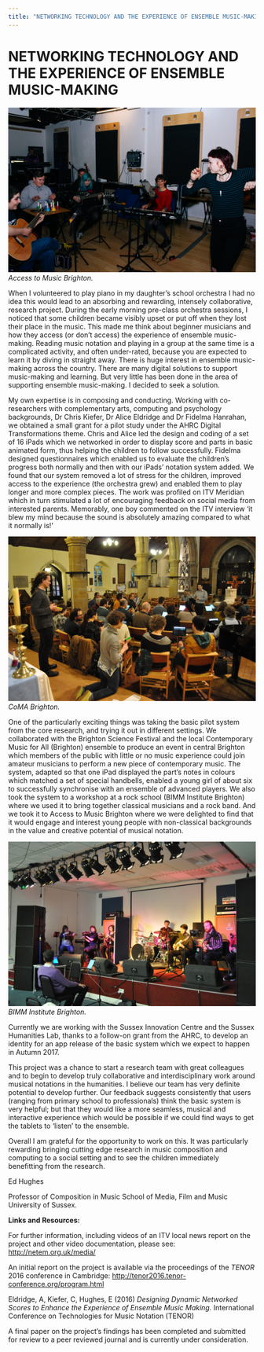 ```yaml
---
title: "NETWORKING TECHNOLOGY AND THE EXPERIENCE OF ENSEMBLE MUSIC-MAKING"
---
```


# NETWORKING TECHNOLOGY AND THE EXPERIENCE OF ENSEMBLE MUSIC-MAKING

![Image](Images/NetTech_Image1.jpg)
_Access to Music Brighton._

When I volunteered to play piano in my daughter’s school orchestra I had no idea this would lead to an absorbing and rewarding, intensely collaborative, research project. During the early morning pre-class orchestra sessions, I noticed that some children became visibly upset or put off when they lost their place in the music. This made me think about beginner musicians and how they access (or don’t access) the experience of ensemble music-making. Reading music notation and playing in a group at the same time is a complicated activity, and often under-rated, because you are expected to learn it by diving in straight away. There is huge interest in ensemble music-making across the country. There are many digital solutions to support music-making and learning. But very little has been done in the area of supporting ensemble music-making. I decided to seek a solution.

My own expertise is in composing and conducting. Working with co-researchers with complementary arts, computing and psychology backgrounds, Dr Chris Kiefer, Dr Alice Eldridge and Dr Fidelma Hanrahan, we obtained a small grant for a pilot study under the AHRC Digital Transformations theme. Chris and Alice led the design and coding of a set of 16 iPads which we networked in order to display score and parts in basic animated form, thus helping the children to follow successfully. Fidelma designed questionnaires which enabled us to evaluate the children’s progress both normally and then with our iPads’ notation system added. We found that our system removed a lot of stress for the children, improved access to the experience (the orchestra grew) and enabled them to play longer and more complex pieces. The work was profiled on ITV Meridian which in turn stimulated a lot of encouraging feedback on social media from interested parents. Memorably, one boy commented on the ITV interview ‘it blew my mind because the sound is absolutely amazing compared to what it normally is!’

![Image](Images/NetTech_Image2.jpg)
_CoMA Brighton._

One of the particularly exciting things was taking the basic pilot system from the core research, and trying it out in different settings. We collaborated with the Brighton Science Festival and the local Contemporary Music for All (Brighton) ensemble to produce an event in central Brighton which members of the public with little or no music experience could join amateur musicians to perform a new piece of contemporary music. The system, adapted so that one iPad displayed the part’s notes in colours which matched a set of special handbells, enabled a young girl of about six to successfully synchronise with an ensemble of advanced players. We also took the system to a workshop at a rock school (BIMM Institute Brighton) where we used it to bring together classical musicians and a rock band. And we took it to Access to Music Brighton where we were delighted to find that it would engage and interest young people with non-classical backgrounds in the value and creative potential of musical notation.

![Image](Images/NetTech_Image3.jpg)				
_BIMM Institute Brighton._


Currently we are working with the Sussex Innovation Centre and the Sussex Humanities Lab,  thanks to a follow-on grant from the AHRC, to develop an identity for an app release of the basic system which we expect to happen in Autumn 2017.

This project was a chance to start a research team with great colleagues and to begin to develop truly collaborative and interdisciplinary work around musical notations in the humanities. I believe our team has very definite potential to develop further. Our feedback suggests consistently that users (ranging from primary school to professionals) think the basic system is very helpful; but that they would like a more seamless, musical and interactive experience which would be possible if we could find ways to get the tablets to ‘listen’ to the ensemble.

Overall I am grateful for the opportunity to work on this. It was particularly rewarding bringing cutting edge research in music composition and computing to a social setting and to see the children immediately benefitting from the research.

Ed Hughes

Professor of Composition in Music
School of Media, Film and Music
University of Sussex.

**Links and Resources:**

For further information, including videos of an ITV local news report on the project and other video documentation, please see: http://netem.org.uk/media/

An initial report on the project is available via the proceedings of the _TENOR_ 2016 conference in Cambridge: http://tenor2016.tenor-conference.org/program.html

Eldridge, A, Kiefer, C, Hughes, E (2016) _Designing Dynamic Networked Scores to Enhance the Experience of Ensemble Music Making._ International Conference on Technologies for Music Notation (TENOR)

A final paper on the project’s findings has been completed and submitted for review to a peer reviewed journal and is currently under consideration.

